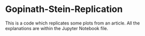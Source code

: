 # Gopinath-Stein-Replication
This is a code which replicates some plots from an article. All the explanations are within the Jupyter Notebook file.
